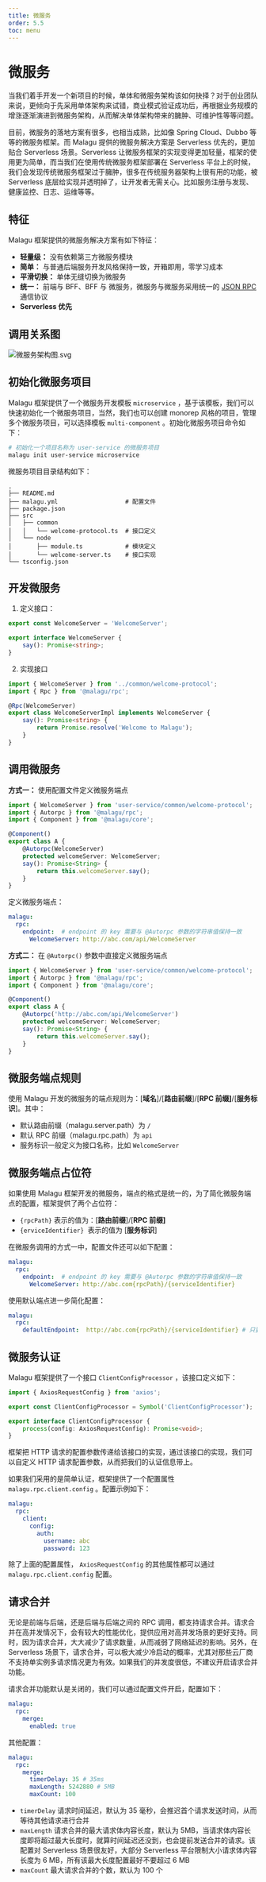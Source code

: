 ```yaml
---
title: 微服务
order: 5.5
toc: menu
---
```


# 微服务

当我们着手开发一个新项目的时候，单体和微服务架构该如何抉择？对于创业团队来说，更倾向于先采用单体架构来试错，商业模式验证成功后，再根据业务规模的增涨逐渐演进到微服务架构，从而解决单体架构带来的臃肿、可维护性等等问题。


目前，微服务的落地方案有很多，也相当成熟，比如像 Spring Cloud、Dubbo 等等的微服务框架。而 Malagu 提供的微服务解决方案是 Serverless 优先的，更加贴合 Serverless 场景。Serverless 让微服务框架的实现变得更加轻量，框架的使用更为简单，而当我们在使用传统微服务框架部署在 Serverless 平台上的时候，我们会发现传统微服务框架过于臃肿，很多在传统服务器架构上很有用的功能，被 Serverless 底层给实现并透明掉了，让开发者无需关心。比如服务注册与发现、健康监控、日志、运维等等。


## 特征


Malagu 框架提供的微服务解决方案有如下特征：

- **轻量级：** 没有依赖第三方微服务模块
- **简单：** 与普通后端服务开发风格保持一致，开箱即用，零学习成本
- **平滑切换：** 单体无缝切换为微服务
- **统一：** 前端与 BFF、BFF 与 微服务，微服务与微服务采用统一的 [JSON RPC](https://www.jsonrpc.org/specification) 通信协议
- **Serverless 优先** 


## 调用关系图
![微服务架构图.svg](../../public/images/mservice.png)


## 初始化微服务项目


Malagu 框架提供了一个微服务开发模板 `microservice` ，基于该模板，我们可以快速初始化一个微服务项目，当然，我们也可以创建 monorep 风格的项目，管理多个微服务项目，可以选择模板 `multi-component` 。初始化微服务项目命令如下：
```bash
# 初始化一个项目名称为 user-service 的微服务项目
malagu init user-service microservice
```
微服务项目目录结构如下：
```
.
├── README.md
├── malagu.yml                   # 配置文件
├── package.json
├── src
│   ├── common
│   │   └── welcome-protocol.ts  # 接口定义
│   └── node
│       ├── module.ts            # 模块定义
│       └── welcome-server.ts    # 接口实现
└── tsconfig.json
```


## 开发微服务


1. 定义接口：
```typescript
export const WelcomeServer = 'WelcomeServer';

export interface WelcomeServer {
    say(): Promise<string>;
}
```

2. 实现接口
```typescript
import { WelcomeServer } from '../common/welcome-protocol';
import { Rpc } from '@malagu/rpc';

@Rpc(WelcomeServer)
export class WelcomeServerImpl implements WelcomeServer {
    say(): Promise<string> {
        return Promise.resolve('Welcome to Malagu');
    }
}
```


## 调用微服务

**方式一：** 使用配置文件定义微服务端点

```typescript
import { WelcomeServer } from 'user-service/common/welcome-protocol';
import { Autorpc } from '@malagu/rpc';
import { Component } from '@malagu/core';

@Component()
export class A {
    @Autorpc(WelcomeServer)
  	protected welcomeServer: WelcomeServer;
  	say(): Promise<String> {
        return this.welcomeServer.say();
    }
}
```
定义微服务端点：
```yaml
malagu:
  rpc:
    endpoint:  # endpoint 的 key 需要与 @Autorpc 参数的字符串值保持一致
      WelcomeServer: http://abc.com/api/WelcomeServer 
```
**方式二：** 在 `@Autorpc()` 参数中直接定义微服务端点

```typescript
import { WelcomeServer } from 'user-service/common/welcome-protocol';
import { Autorpc } from '@malagu/rpc';
import { Component } from '@malagu/core';

@Component()
export class A {
    @Autorpc('http://abc.com/api/WelcomeServer')
  	protected welcomeServer: WelcomeServer;
  	say(): Promise<String> {
        return this.welcomeServer.say();
    }
}
```


## 微服务端点规则


使用 Malagu 开发的微服务的端点规则为：[**域名**]/[**路由前缀**]/[**RPC 前缀]**/[**服务标识**]。其中：

- 默认路由前缀（malagu.server.path）为 `/` 
- 默认 RPC 前缀（malagu.rpc.path）为 `api` 
- 服务标识一般定义为接口名称，比如 `WelcomeServer` 



## 微服务端点占位符


如果使用 Malagu 框架开发的微服务，端点的格式是统一的，为了简化微服务端点的配置，框架提供了两个占位符：

- `{rpcPath}` 表示的值为：[**路由前缀**]/[**RPC 前缀]**
- `{erviceIdentifier}`  表示的值为 [**服务标识**]



在微服务调用的方式一中，配置文件还可以如下配置：
```yaml
malagu:
  rpc:
    endpoint:  # endpoint 的 key 需要与 @Autorpc 参数的字符串值保持一致
      WelcomeServer: http://abc.com{rpcPath}/{serviceIdentifier}
```
使用默认端点进一步简化配置：
```yaml
malagu:
  rpc:
    defaultEndpoint:  http://abc.com{rpcPath}/{serviceIdentifier} # 只要你的微服务部署在同一个域名下
```


## 微服务认证


Malagu 框架提供了一个接口 `ClientConfigProcessor` ，该接口定义如下：
```typescript
import { AxiosRequestConfig } from 'axios';

export const ClientConfigProcessor = Symbol('ClientConfigProcessor');

export interface ClientConfigProcessor {
    process(config: AxiosRequestConfig): Promise<void>;
}
```
框架把 HTTP 请求的配置参数传递给该接口的实现，通过该接口的实现，我们可以自定义 HTTP 请求配置参数，从而把我们的认证信息带上。


如果我们采用的是简单认证，框架提供了一个配置属性 `malagu.rpc.client.config` 。配置示例如下：
```yaml
malagu:
  rpc:
    client:
      config:
        auth:
          username: abc
          password: 123
```
除了上面的配置属性， `AxiosRequestConfig` 的其他属性都可以通过 `malagu.rpc.client.config` 配置。


## 请求合并


无论是前端与后端，还是后端与后端之间的 RPC 调用，都支持请求合并。请求合并在高并发情况下，会有较大的性能优化，提供应用对高并发场景的更好支持。同时，因为请求合并，大大减少了请求数量，从而减弱了网络延迟的影响。另外，在 Serverless 场景下，请求合并，可以极大减少冷启动的概率，尤其对那些云厂商不支持单实例多请求情况更为有效。如果我们的并发度很低，不建议开启请求合并功能。


请求合并功能默认是关闭的，我们可以通过配置文件开启，配置如下：
```yaml
malagu:
  rpc:
    merge:
      enabled: true
```
其他配置：
```yaml
malagu:
  rpc:
    merge:
      timerDelay: 35 # 35ms
      maxLength: 5242880 # 5MB
      maxCount: 100
```

- `timerDelay` 请求时间延迟，默认为 35 毫秒，会推迟首个请求发送时间，从而等待其他请求进行合并
- `maxLength` 请求合并的最大请求体内容长度，默认为 5MB，当请求体内容长度即将超过最大长度时，就算时间延迟还没到，也会提前发送合并的请求。该配置对 Serverless 场景很友好，大部分 Serverless 平台限制大小请求体内容长度为 6 MB，所有该最大长度配置最好不要超过 6 MB
- `maxCount` 最大请求合并的个数，默认为 100 个
